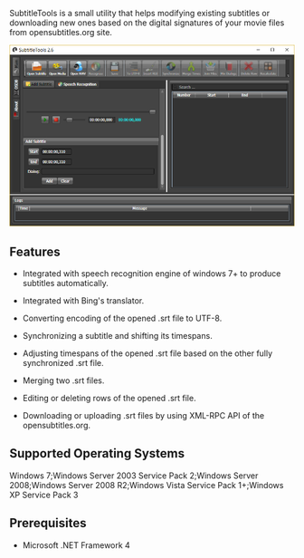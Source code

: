 

SubtitleTools is a small utility that helps modifying existing subtitles or downloading new ones based on the digital signatures of your movie files from opensubtitles.org site.

![SubtitleTools](/Setup/st.png)
 

Features
---
  - Integrated with speech recognition engine of windows 7+ to produce subtitles automatically.

  - Integrated with Bing's translator.

  - Converting encoding of the opened .srt file to UTF-8.

  - Synchronizing a subtitle and shifting its timespans.

  - Adjusting timespans of the opened .srt file based on the other fully synchronized .srt file.

  - Merging two .srt files.

  - Editing or deleting rows of the opened .srt file.

  - Downloading or uploading .srt files by using XML-RPC API of the opensubtitles.org.

 

Supported Operating Systems
---
Windows 7;Windows Server 2003 Service Pack 2;Windows Server 2008;Windows Server 2008 R2;Windows Vista Service Pack 1+;Windows XP Service Pack 3

 

Prerequisites
---
   - Microsoft .NET Framework 4
